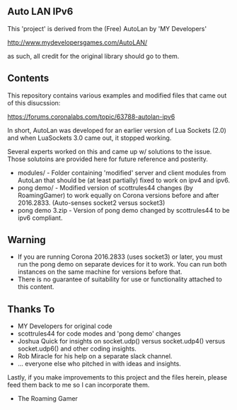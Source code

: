 Auto LAN IPv6
-------------
This 'project' is derived from the (Free) AutoLan by 'MY Developers'

http://www.mydevelopersgames.com/AutoLAN/

as such, all credit for the original library should go to them. 

Contents
-------
This repository contains various examples and modified files that came out of this disucssion:

https://forums.coronalabs.com/topic/63788-autolan-ipv6

In short, AutoLan was developed for an earlier version of Lua Sockets (2.0) and when LuaSockets 3.0 came out, it stopped working.

Several experts worked on this and came up w/ solutions to the issue.  Those solutoins are provided here for future reference and posterity.

* modules/ - Folder containing 'modified' server and client modules from AutoLan that should be (at least partially) fixed to work on ipv4 and ipv6.
* pong demo/ - Modified version of scottrules44 changes (by RoamingGamer) to work equally on Corona versions before and after 2016.2833. (Auto-senses socket2 versus socket3)
* pong demo 3.zip - Version of pong demo changed by scottrules44 to be ipv6 compliant.


Warning
--------
* If you are running Corona 2016.2833 (uses socket3) or later, you must run the pong demo on separate devices for it to work.  You can run both instances on the same machine for versions before that.
* There is no guarantee of suitability for use or functionality attached to this content.

Thanks To
-------
* MY Developers for original code
* scottrules44 for code modes and 'pong demo' changes
* Joshua Quick for insights on socket.udp() versus socket.udp4() versus socket.udp6() and other coding insights.
* Rob Miracle for his help on a separate slack channel.
* ... everyone else who pitched in with ideas and insights.


Lastly, if you make improvements to this project and the files herein, please feed them back to me so I can incorporate them.

- The Roaming Gamer 

